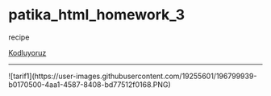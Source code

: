 # patika_html_homework_3
recipe 

 [Kodluyoruz](https://app.patika.dev)
<hr>
![tarif1](https://user-images.githubusercontent.com/19255601/196799939-b0170500-4aa1-4587-8408-bd77512f0168.PNG)
